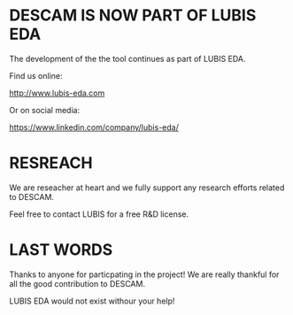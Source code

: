 DESCAM IS NOW PART OF LUBIS EDA
===============================

The development of the the tool continues as part of LUBIS EDA. 

Find us online:

http://www.lubis-eda.com 

Or on social media:

https://www.linkedin.com/company/lubis-eda/

RESREACH 
========
We are reseacher at heart and we fully support any research efforts related to DESCAM.

Feel free to contact LUBIS for a free R&D license. 


LAST WORDS
==========

Thanks to anyone for particpating in the project! 
We are really thankful for all the good contribution to DESCAM. 

LUBIS EDA would not exist withour your help!




